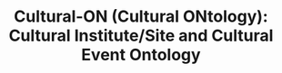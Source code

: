 ---
schema: default
title: >-
  Cultural-ON (Cultural ONtology): Cultural Institute/Site and Cultural Event
  Ontology
notes: >-
  The ontology aims at modelling the data on cultural institutes or sites such
  as data regarding the agents that play a specific role on cultural institutes
  or sites, the sites themselves, the contact points, all multimedia files which
  describe the cultural institute or site and any other information useful to
  the public in order to access the institute or site. Moreover, the ontology
  represents events that can take place in specific cultural institutes or sites
organization: DataScientia Foundation
resources:
  - name: CIS.UAN.owl
    url: >-
      http://git.knowdive.disi.unitn.it:8080/knowledge/LiveKnowledge/SREP/culture/raw/master/CIS.UAN.owl
    format: owl
    description: >-
      The ontology aims at modelling the data on cultural institutes or sites
      such as data regarding the agents that play a specific role on cultural
      institutes or sites, the sites themselves, the contact points, all
      multimedia files which describe the cultural institute or site and any
      other information useful to the public in order to access the institute or
      site. Moreover, the ontology represents events that can take place in
      specific cultural institutes or sites
    license: ''
    status: Unannotated
    byteSize: '236.881 '
    issued: '2016-03-30'
    language: 'en, it'
    modified: '17 December 2020, 01:30 (UTC+01:00)'
    OntologyEngineeringTool: Protégé
    ontologyLanguage: owl
    ontologySyntax: rdf
    example: Unknown
    ReferenceLKRepository: SREP
    referenceOntology: Unknown
    referenceDatasets: Unknown
distribution: cis-owl
keyword: Culture
publisher: Ministero dei Beni e delle Attività Culturali e il Turismo (MIBACT)
category:
  - Upper-Level
versionNotes: Unknown
landingPage: 'http://dati.beniculturali.it/lodview/cis/.html'
accessRigths: Public
creator: >-
  Ministero dei Beni e delle Attività Culturali e il Turismo (MIBACT), Aldo
  Gangemi, Andrea Nuzzolese, Giorgia Lodi, Silvio Peroni, Valentina Presutti,
  Chiara Veninata, Annarita Orsini, Luigi Asprino
hasVersion: Unknown
isVersionOf: Unknown
issued: '2016-03-30'
modified: '17 December 2020, 01:30 (UTC+01:00)'
language: 'en, it'
provenance: >-
  (2017-07-31) Pierre-Yves Vandenbussche: This vocabulary describes data on
  cultural institutes, their agents, multimedia files, events. Provenance from:
  LOV
page: 'http://dati.beniculturali.it/cultural-ON/cultural-ON.owl'
wasGeneratedBy: Unknown
versionInfo: version v2-0
formalityLevel: Teleontology
OntologyEngineeringMethodology: Unknown
acronym: cis
CompetencyQuestion: Unknown
preferredNamespacePrefix: cis
toDoList: To completely annotate.
namespacesGenerated: Unknown
namespacesReused: Unknown
datasetLevel: Knowledge Level(L3-4)
spatialExtent: Unknown
temporalExtent: Unknown
---